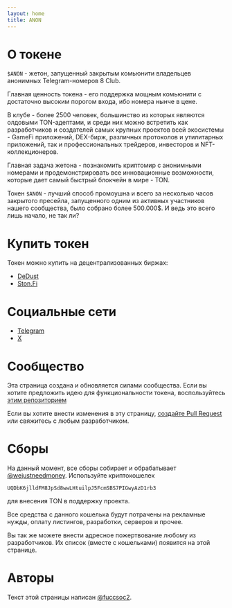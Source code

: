 ```yaml
---
layout: home
title: ANON
---
```


# О токене

`$ANON` - жетон, запущенный закрытым комьюнити владельцев анонимных Telegram-номеров 8 Club.

Главная ценность токена - его поддержка мощным комьюнити с достаточно высоким порогом входа, ибо номера нынче в цене.

В клубе - более 2500 человек, большинство из которых являются олдовыми TON-адептами, и среди них можно встретить как разработчиков и создателей самых крупных проектов всей экосистемы - GameFi приложений, DEX-бирж, различных протоколов и утилитарных приложений, так и профессиональных трейдеров, инвесторов и NFT-коллекционеров.

Главная задача жетона - познакомить криптомир с анонимными номерами и продемонстрировать все инновационные возможности, которые дает самый быстрый блокчейн в мире - TON.

Токен `$ANON` - лучший способ промоушна и всего за несколько часов закрытого пресейла, запущенного одним из активных участников нашего сообщества, было собрано более 500.000$. И ведь это всего лишь начало, не так ли?

# Купить токен

Токен можно купить на децентрализованных биржах:

- [DeDust](https://dedust.io/swap/TON/ANON)
- [Ston.Fi](https://app.ston.fi/swap?ft=TON&tt=ANON)

# Социальные сети

- [Telegram](@anon_club)
- [X](https://x.com/anonclub8)

# Сообщество

Эта страница создана и обновляется силами сообщества. Если вы хотите предложить идею для функциональности токена, воспользуйтесь [этим репозиторием](https://github.com/club8-devs/ideas)

Если вы хотите внести изменения в эту страницу, [создайте Pull Request](https://github.com/club8-devs/club8-devs.github.io/pulls) или свяжитесь с любым разработчиком. 

# Сборы

На данный момент, все сборы собирает и обрабатывает [@wejustneedmoney](https://t.me/wejustneedmoney). Используйте криптокошелек
```
UQDbK6jlldFM8JpSd8wwLHtuilpJ5FcmSBS7PIGwyAzD1rb3
```
для внесения TON в поддержку проекта.

Все средства с данного кошелька будут потрачены на рекламные нужды, оплату листингов, разработки, серверов и прочее.

Вы так же можете внести адресное пожертвование любому из разработчиков. Их список (вместе с кошельками) появится на этой странице.


# Авторы

Текст этой страницы написан [@fuccsoc2](https://t.me/fuccsoc2).

<!-- При редактировании (и желании), внесите свое авторство сюда -->
